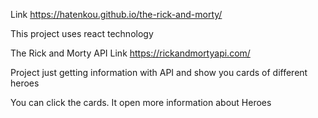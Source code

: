 Link https://hatenkou.github.io/the-rick-and-morty/

This project uses react technology


The Rick and Morty API Link https://rickandmortyapi.com/


Project just getting information with API and show you cards of different heroes


You can click the cards. It open more information about Heroes
